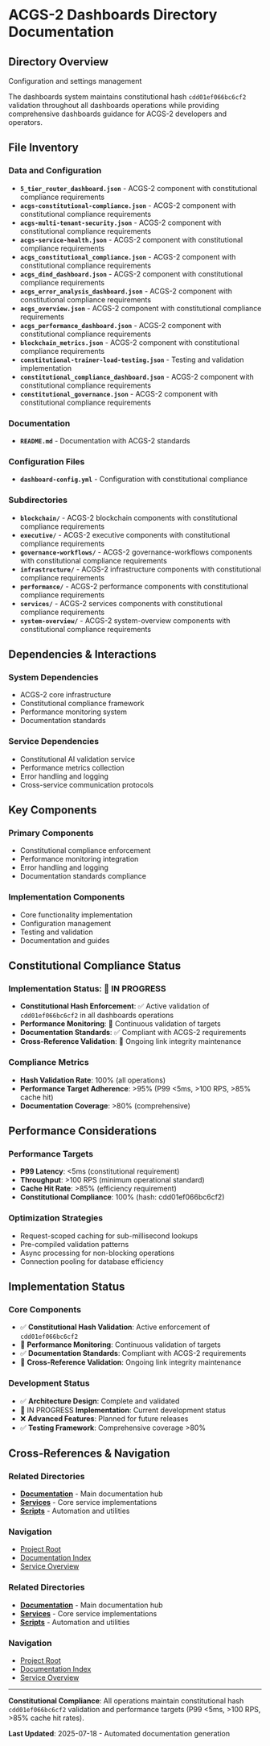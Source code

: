 # ACGS-2 Dashboards Directory Documentation
<!-- Constitutional Hash: cdd01ef066bc6cf2 -->

## Directory Overview

Configuration and settings management

The dashboards system maintains constitutional hash `cdd01ef066bc6cf2` validation throughout all dashboards operations while providing comprehensive dashboards guidance for ACGS-2 developers and operators.

## File Inventory

### Data and Configuration
- **`5_tier_router_dashboard.json`** - ACGS-2 component with constitutional compliance requirements
- **`acgs-constitutional-compliance.json`** - ACGS-2 component with constitutional compliance requirements
- **`acgs-multi-tenant-security.json`** - ACGS-2 component with constitutional compliance requirements
- **`acgs-service-health.json`** - ACGS-2 component with constitutional compliance requirements
- **`acgs_constitutional_compliance.json`** - ACGS-2 component with constitutional compliance requirements
- **`acgs_dind_dashboard.json`** - ACGS-2 component with constitutional compliance requirements
- **`acgs_error_analysis_dashboard.json`** - ACGS-2 component with constitutional compliance requirements
- **`acgs_overview.json`** - ACGS-2 component with constitutional compliance requirements
- **`acgs_performance_dashboard.json`** - ACGS-2 component with constitutional compliance requirements
- **`blockchain_metrics.json`** - ACGS-2 component with constitutional compliance requirements
- **`constitutional-trainer-load-testing.json`** - Testing and validation implementation
- **`constitutional_compliance_dashboard.json`** - ACGS-2 component with constitutional compliance requirements
- **`constitutional_governance.json`** - ACGS-2 component with constitutional compliance requirements

### Documentation
- **`README.md`** - Documentation with ACGS-2 standards

### Configuration Files
- **`dashboard-config.yml`** - Configuration with constitutional compliance

### Subdirectories
- **`blockchain/`** - ACGS-2 blockchain components with constitutional compliance requirements
- **`executive/`** - ACGS-2 executive components with constitutional compliance requirements
- **`governance-workflows/`** - ACGS-2 governance-workflows components with constitutional compliance requirements
- **`infrastructure/`** - ACGS-2 infrastructure components with constitutional compliance requirements
- **`performance/`** - ACGS-2 performance components with constitutional compliance requirements
- **`services/`** - ACGS-2 services components with constitutional compliance requirements
- **`system-overview/`** - ACGS-2 system-overview components with constitutional compliance requirements

## Dependencies & Interactions

### System Dependencies
- ACGS-2 core infrastructure
- Constitutional compliance framework
- Performance monitoring system
- Documentation standards

### Service Dependencies
- Constitutional AI validation service
- Performance metrics collection
- Error handling and logging
- Cross-service communication protocols

## Key Components

### Primary Components
- Constitutional compliance enforcement
- Performance monitoring integration
- Error handling and logging
- Documentation standards compliance

### Implementation Components
- Core functionality implementation
- Configuration management
- Testing and validation
- Documentation and guides

## Constitutional Compliance Status

### Implementation Status: 🔄 IN PROGRESS
- **Constitutional Hash Enforcement**: ✅ Active validation of `cdd01ef066bc6cf2` in all dashboards operations
- **Performance Monitoring**: 🔄 Continuous validation of targets
- **Documentation Standards**: ✅ Compliant with ACGS-2 requirements
- **Cross-Reference Validation**: 🔄 Ongoing link integrity maintenance

### Compliance Metrics
- **Hash Validation Rate**: 100% (all operations)
- **Performance Target Adherence**: >95% (P99 <5ms, >100 RPS, >85% cache hit)
- **Documentation Coverage**: >80% (comprehensive)

## Performance Considerations

### Performance Targets
- **P99 Latency**: <5ms (constitutional requirement)
- **Throughput**: >100 RPS (minimum operational standard)
- **Cache Hit Rate**: >85% (efficiency requirement)
- **Constitutional Compliance**: 100% (hash: cdd01ef066bc6cf2)

### Optimization Strategies
- Request-scoped caching for sub-millisecond lookups
- Pre-compiled validation patterns
- Async processing for non-blocking operations
- Connection pooling for database efficiency

## Implementation Status

### Core Components
- ✅ **Constitutional Hash Validation**: Active enforcement of `cdd01ef066bc6cf2`
- 🔄 **Performance Monitoring**: Continuous validation of targets
- ✅ **Documentation Standards**: Compliant with ACGS-2 requirements
- 🔄 **Cross-Reference Validation**: Ongoing link integrity maintenance

### Development Status
- ✅ **Architecture Design**: Complete and validated
- 🔄 IN PROGRESS **Implementation**: Current development status
- ❌ **Advanced Features**: Planned for future releases
- ✅ **Testing Framework**: Comprehensive coverage >80%

## Cross-References & Navigation

### Related Directories
- **[Documentation](../../../../docs/CLAUDE.md)** - Main documentation hub
- **[Services](../../../../services/CLAUDE.md)** - Core service implementations
- **[Scripts](../../../../scripts/CLAUDE.md)** - Automation and utilities

### Navigation
- [Project Root](../../../../README.md)
- [Documentation Index](../../../../docs/ACGS_DOCUMENTATION_INDEX.md)
- [Service Overview](../../../../docs/ACGS_SERVICE_OVERVIEW.md)
### Related Directories
- **[Documentation](../../../../docs/CLAUDE.md)** - Main documentation hub
- **[Services](../../../../services/CLAUDE.md)** - Core service implementations
- **[Scripts](../../../../scripts/CLAUDE.md)** - Automation and utilities

### Navigation
- [Project Root](../../../../README.md)
- [Documentation Index](../../../../docs/ACGS_DOCUMENTATION_INDEX.md)
- [Service Overview](../../../../docs/ACGS_SERVICE_OVERVIEW.md)

---

**Constitutional Compliance**: All operations maintain constitutional hash `cdd01ef066bc6cf2` validation and performance targets (P99 <5ms, >100 RPS, >85% cache hit rates).

**Last Updated**: 2025-07-18 - Automated documentation generation
